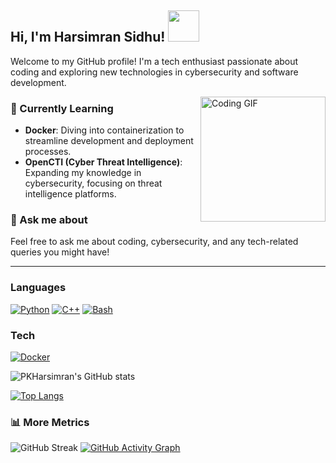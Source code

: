 <h2> Hi, I'm Harsimran Sidhu! <img src="https://media.giphy.com/media/mGcNjsfWAjY5AEZNw6/giphy.gif" width="50"></h2>

<p>Welcome to my GitHub profile! I'm a tech enthusiast passionate about coding and exploring new technologies in cybersecurity and software development.</p>

<img align="right" alt="Coding GIF" src="https://media.giphy.com/media/jpVuGo0JkAXJiuNNK7/giphy.gif" width="200" />

### 🌱 Currently Learning
- **Docker**: Diving into containerization to streamline development and deployment processes.
- **OpenCTI (Cyber Threat Intelligence)**: Expanding my knowledge in cybersecurity, focusing on threat intelligence platforms.

### 💬 Ask me about
Feel free to ask me about coding, cybersecurity, and any tech-related queries you might have!

---

### Languages
[![Python](https://img.shields.io/badge/python-black?style=for-the-badge&logo=python)](https://github.com/PKHarsimran)
[![C++](https://img.shields.io/badge/c++-black?style=for-the-badge&logo=cplusplus)](https://github.com/PKHarsimran)
[![Bash](https://img.shields.io/badge/bash-black?style=for-the-badge&logo=gnu-bash&logoColor=white)](https://hub.docker.com/u/pkvirus)

### Tech
[![Docker](https://img.shields.io/badge/docker-black?style=for-the-badge&logo=docker)](https://hub.docker.com/u/pkvirus)

![PKHarsimran's GitHub stats](https://github-readme-stats-sigma-five.vercel.app/api?username=PKHarsimran&show_icons=true&theme=radical)

[![Top Langs](https://github-readme-stats-sigma-five.vercel.app/api/top-langs/?username=PKHarsimran&layout=compact)](https://github.com/PKHarsimran/github-readme-stats)

### 📊 More Metrics
![GitHub Streak](http://github-readme-streak-stats.herokuapp.com?user=PKHarsimran&theme=radical&background=0D1117)
[![GitHub Activity Graph](https://activity-graph.herokuapp.com/graph?username=PKHarsimran&theme=github)](https://github.com/PKHarsimran)
